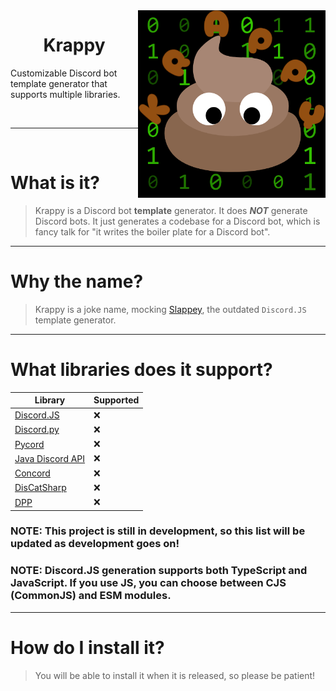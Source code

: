 <img align="right" src="assets/Krappy.png" width="300">
<center>
	<h1>Krappy</h1>
</center>
<p align="left">Customizable Discord bot template generator that supports multiple libraries.</p>
<br><hr><br>

# What is it?
> Krappy is a Discord bot **template** generator. It does ***NOT*** generate Discord bots. It just generates a codebase for a Discord bot, which is fancy talk for "it writes the boiler plate for a Discord bot".

---

# Why the name?
> Krappy is a joke name, mocking [Slappey](https://github.com/stuyy/slappey), the outdated `Discord.JS` template generator.

---

<!-- Helpful resource for finding libraries to support (if still updated and in a language commonly used): https://github.com/apacheli/discord-api-libs -->
# What libraries does it support?
| Library | Supported |
| --- | --- |
| [Discord.JS](https://old.discordjs.dev/#/) | ❌ |
| [Discord.py](https://discordpy.readthedocs.io/en/stable/) | ❌ |
| [Pycord](https://docs.pycord.dev/en/stable/) | ❌ |
| [Java Discord API](https://jda.wiki/introduction/jda/) | ❌ |
| [Concord](https://cogmasters.github.io/concord/) | ❌ |
| [DisCatSharp](https://docs.dcs.aitsys.dev) | ❌ |
| [DPP](https://dpp.dev) | ❌ |
### NOTE: This project is still in development, so this list will be updated as development goes on!
### NOTE: Discord.JS generation supports both TypeScript and JavaScript. If you use JS, you can choose between CJS (CommonJS) and ESM modules.
---

# How do I install it?
> You will be able to install it when it is released, so please be patient!
<!-- ### NOTE: You need `bash` or `zsh` to continue. If you're on Windows, install `Git for Windows` so you can use `bash`.
- ### Easy install (recommended)
> 1. Install the `.zip` folder that matches your system from releases.
> 2. Run `install.sh`.

- ### Build from source
> 1. Install [Python 3.12.0](https://www.python.org/downloads/release/python-3120/).
> 2. Install requirements (check `requirements.txt`).
> 3. Run `make compile`.
> 4. Add exact path to `bin/krappy` to `PATH`.
> 5. Run `krappy -h` to make sure it works. -->
